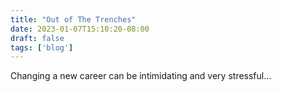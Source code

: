 ```yaml
---
title: "Out of The Trenches"
date: 2023-01-07T15:10:20-08:00
draft: false
tags: ['blog']
---
```


Changing a new career can be intimidating and very stressful...
